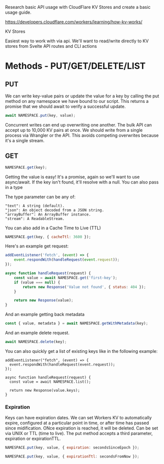 Research basic API usage with CloudFlare KV Stores and create a basic usage guide.

https://developers.cloudflare.com/workers/learning/how-kv-works/

KV Stores

Easiest way to work with via api. We'll want to read/write directly to KV stores from Svelte API routes and CLI actions

# Methods - PUT/GET/DELETE/LIST

## PUT

We can write key-value pairs or update the value for a key by calling the put method on any namespace we have bound to our script. This returns a promise that we should await to verify a successful update.

```js
await NAMESPACE.put(key, value);
```

Concurrent writes can end up overwriting one another. The bulk API can accept up to 10,000 KV pairs at once. We should write from a single process via Wrangler or the API. This avoids competing overwrites because it's a single stream.

## GET

```js
NAMESPACE.get(key);
```

Getting the value is easy! It's a promise, again so we'll want to use async/await. If the key isn't found, it'll resolve with a null. You can also pass in a type

The type parameter can be any of:

```
"text": A string (default).
"json": An object decoded from a JSON string.
"arrayBuffer": An ArrayBuffer instance.
"stream": A ReadableStream.
```

You can also add in a Cache Time to Live (TTL)

```js
NAMESPACE.get(key, { cacheTtl: 3600 });
```

Here's an example get request:

```js
addEventListener('fetch', (event) => {
	event.respondWith(handleRequest(event.request));
});

async function handleRequest(request) {
	const value = await NAMESPACE.get('first-key');
	if (value === null) {
		return new Response('Value not found', { status: 404 });
	}

	return new Response(value);
}
```

And an example getting back metadata

```js
const { value, metadata } = await NAMESPACE.getWithMetadata(key);
```

And an example delete request.

```js
await NAMESPACE.delete(key);
```

You can also quickly get a list of existing keys like in the following example:

```
addEventListener("fetch", (event) => {
  event.respondWith(handleRequest(event.request));
});

async function handleRequest(request) {
  const value = await NAMESPACE.list();

  return new Response(value.keys);
}
```

### Expiration

Keys can have expiration dates. We can set Workers KV to automatically expire, configured at a particular point in time, or after time has passed since midification. ONce expiration is reached, it will be deleted. Can be set via UNIX or TTL (time to live). The put method accepts a third parameter, expiration or expirationTTL.

```js
NAMESPACE.put(key, value, { expiration: secondsSinceEpoch });

NAMESPACE.put(key, value, { expirationTtl: secondsFromNow });
```
